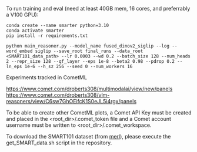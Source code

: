 To run training and eval (need at least 40GB mem, 16 cores, and preferrably a V100 GPU):

```
conda create --name smarter python=3.10
conda activate smarter
pip install -r requirements.txt

python main_reasoner.py --model_name fused_dinov2_siglip --log --word_embed siglip --save_root final_runs --data_root <SMART101_data_path> --lr 0.0003 --wd 0.2 --batch_size 128 --num_heads 2 --repr_size 128 --qf_layer --eps 1e-8 --beta2 0.98 --pdrop 0.2 --ln_eps 1e-6 --h_sz 256 --seed 0 --num_workers 16 
```


Experiments tracked in CometML

https://www.comet.com/droberts308/multimodalai/view/new/panels
https://www.comet.com/droberts308/vlm-reasoners/view/C6sw7GhOEifcK1S0eJL5i4rgx/panels

To be able to create other CometML plots, a Comet API Key must be created and placed in the <root_dir>/.comet_token file and a Comet account username must be written to  <root_dir>/.comet_workspace.

To download the SMART101 dataset (from [merl](https://github.com/merlresearch/SMART)), please execute the get_SMART_data.sh script in the repository. 


